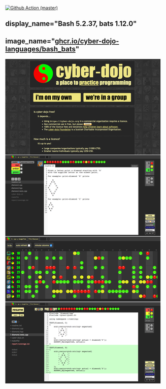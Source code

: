 [![Github Action (master)](https://github.com/cyber-dojo-languages/bash-bats/actions/workflows/main.yml/badge.svg)](https://github.com/cyber-dojo-languages/bash-bats/actions)

## display_name="Bash 5.2.37, bats 1.12.0"
## image_name="[ghcr.io/cyber-dojo-languages/bash_bats](ghcr.io/cyber-dojo-languages/bash_bats)"

![cyber-dojo.org home page](https://github.com/cyber-dojo/cyber-dojo/blob/master/shared/home_page_snapshot.png)